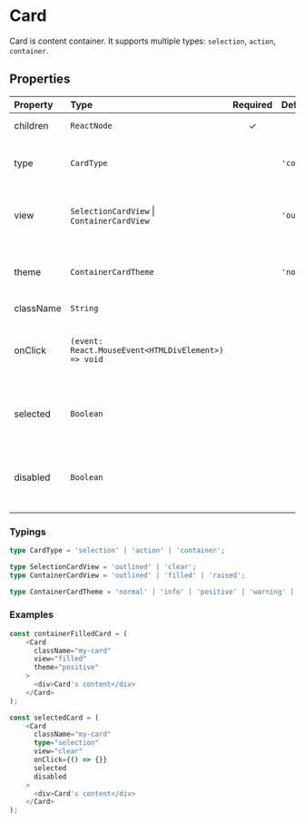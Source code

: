 # Card

Card is content container. It supports multiple types: `selection`, `action`, `container`.

## Properties

| Property  | Type                                                | Required | Default       | Description                                                         |
| :-------- | :-------------------------------------------------- | :------: | :------------ | :------------------------------------------------------------------ |
| children  | `ReactNode`                                         |    ✓     |               | Card's content                                                      |
| type      | `CardType`                                          |          | `'container'` | Card's type affects on available properties                         |
| view      | `SelectionCardView` \| `ContainerCardView`          |          | `'outlined'`  | Available for `type`: `'container'` and `'selection'`               |
| theme     | `ContainerCardTheme`                                |          | `'normal'`    | Card's base color. Available for `type`: `'container'`              |
| className | `String`                                            |          |               | CSS class                                                           |
| onClick   | `(event: React.MouseEvent<HTMLDivElement>) => void` |          |               | Card click handler. Available for `type`: `'selection'`, `'action'` |
| selected  | `Boolean`                                           |          |               | Selected card. Available for type: `'selection'`                    |
| disabled  | `Boolean`                                           |          |               | Disabled card. Available for type: `'selection'`, `'action'`        |

### Typings

```typescript
type CardType = 'selection' | 'action' | 'container';

type SelectionCardView = 'outlined' | 'clear';
type ContainerCardView = 'outlined' | 'filled' | 'raised';

type ContainerCardTheme = 'normal' | 'info' | 'positive' | 'warning' | 'danger';
```

### Examples
```ts
const containerFilledCard = (
    <Card
      className="my-card"
      view="filled"
      theme="positive"
    >
      <div>Card's content</div>
    </Card>
);
```

```ts
const selectedCard = (
    <Card
      className="my-card"
      type="selection"
      view="clear"
      onClick={() => {}}
      selected
      disabled
    >
      <div>Card's content</div>
    </Card>
);
```
